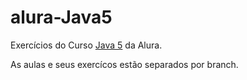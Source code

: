 # alura-Java5

Exercícios do Curso <a href="https://cursos.alura.com.br/course/java-pacotes-e-java-lang">Java 5</a> da Alura.

As aulas e seus exercícos estão separados por branch.
